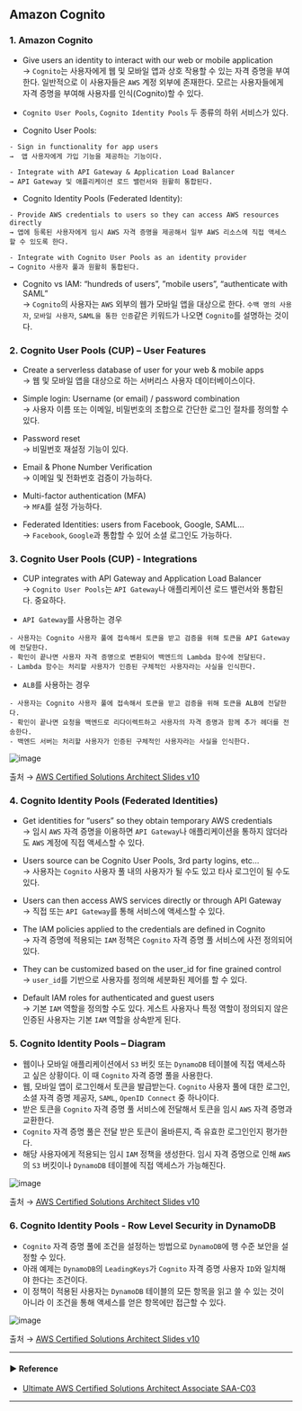 ## Amazon Cognito
### 1. Amazon Cognito
- Give users an identity to interact with our web or mobile application  
→ `Cognito`는 사용자에게 웹 및 모바일 앱과 상호 작용할 수 있는 자격 증명을 부여한다. 일반적으로 이 사용자들은 `AWS` 계정 외부에 존재한다. 모르는 사용자들에게 자격 증명을 부여해 사용자를 인식(Cognito)할 수 있다.

- `Cognito User Pools`, `Cognito Identity Pools` 두 종류의 하위 서비스가 있다.

- Cognito User Pools:
~~~
- Sign in functionality for app users
→  앱 사용자에게 가입 기능을 제공하는 기능이다.

- Integrate with API Gateway & Application Load Balancer
→ API Gateway 및 애플리케이션 로드 밸런서와 원활히 통합된다.
~~~

- Cognito Identity Pools (Federated Identity):
~~~
- Provide AWS credentials to users so they can access AWS resources directly
→ 앱에 등록된 사용자에게 임시 AWS 자격 증명을 제공해서 일부 AWS 리소스에 직접 액세스할 수 있도록 한다.

- Integrate with Cognito User Pools as an identity provider
→ Cognito 사용자 풀과 원활히 통합된다.
~~~

- Cognito vs IAM: “hundreds of users”, ”mobile users”, “authenticate with SAML”  
→ `Cognito`의 사용자는 `AWS` 외부의 웹가 모바일 앱을 대상으로 한다. `수백 명의 사용자`, `모바일 사용자`, `SAML을 통한 인증`같은 키워드가 나오면 `Cognito`를 설명하는 것이다.

### 2. Cognito User Pools (CUP) – User Features
- Create a serverless database of user for your web & mobile apps  
→ 웹 및 모바일 앱을 대상으로 하는 서버리스 사용자 데이터베이스이다.

- Simple login: Username (or email) / password combination  
→ 사용자 이름 또는 이메일, 비밀번호의 조합으로 간단한 로그인 절차를 정의할 수 있다.

- Password reset  
→ 비밀번호 재설정 기능이 있다.

- Email & Phone Number Verification  
→ 이메일 및 전화번호 검증이 가능하다.

- Multi-factor authentication (MFA)  
→ `MFA`를 설정 가능하다.

- Federated Identities: users from Facebook, Google, SAML…  
→ `Facebook`, `Google`과 통합할 수 있어 소셜 로그인도 가능하다.

### 3. Cognito User Pools (CUP) - Integrations
- CUP integrates with API Gateway and Application Load Balancer  
→ `Cognito User Pools`는 `API Gateway`나 애플리케이션 로드 밸런서와 통합된다. 중요하다.

- `API Gateway`를 사용하는 경우
~~~
- 사용자는 Cognito 사용자 풀에 접속해서 토큰을 받고 검증을 위해 토큰을 API Gateway에 전달한다.
- 확인이 끝나면 사용자 자격 증명으로 변환되어 백엔드의 Lambda 함수에 전달된다.
- Lambda 함수는 처리할 사용자가 인증된 구체적인 사용자라는 사실을 인식한다.
~~~

- `ALB`를 사용하는 경우
~~~
- 사용자는 Cognito 사용자 풀에 접속해서 토큰을 받고 검증을 위해 토큰을 ALB에 전달한다.
- 확인이 끝나면 요청을 백엔드로 리다이렉트하고 사용자의 자격 증명과 함께 추가 헤더를 전송한다.
- 백엔드 서버는 처리할 사용자가 인증된 구체적인 사용자라는 사실을 인식한다.
~~~

![image](https://user-images.githubusercontent.com/97398071/236675904-c0ea1f30-f056-4848-942d-4c2367b7902c.png)

출처 → [AWS Certified Solutions Architect Slides v10](https://courses.datacumulus.com/downloads/certified-solutions-architect-pn9/)

### 4. Cognito Identity Pools (Federated Identities)
- Get identities for “users” so they obtain temporary AWS credentials  
→ 임시 `AWS` 자격 증명을 이용하면 `API Gateway`나 애플리케이션을 통하지 않더라도 `AWS` 계정에 직접 액세스할 수 있다. 

- Users source can be Cognito User Pools, 3rd party logins, etc…  
→ 사용자는 `Cognito` 사용자 풀 내의 사용자가 될 수도 있고 타사 로그인이 될 수도 있다.

- Users can then access AWS services directly or through API Gateway  
→ 직접 또는 `API Gateway`를 통해 서비스에 액세스할 수 있다.

- The IAM policies applied to the credentials are defined in Cognito  
→ 자격 증명에 적용되는 `IAM` 정책은 `Cognito` 자격 증명 풀 서비스에 사전 정의되어 있다.

- They can be customized based on the user_id for fine grained control  
→ `user_id`를 기반으로 사용자를 정의해 세분화된 제어를 할 수 있다.

- Default IAM roles for authenticated and guest users  
→ 기본 `IAM` 역할을 정의할 수도 있다. 게스트 사용자나 특정 역할이 정의되지 않은 인증된 사용자는 기본 `IAM` 역할을 상속받게 된다.

### 5. Cognito Identity Pools – Diagram
- 웹이나 모바일 애플리케이션에서 `S3` 버킷 또는 `DynamoDB` 테이블에 직접 액세스하고 싶은 상황이다. 이 때 `Cognito` 자격 증명 풀을 사용한다.
- 웹, 모바일 앱이 로그인해서 토큰을 발급받는다. `Cognito` 사용자 풀에 대한 로그인, 소셜 자격 증명 제공자, `SAML`, `OpenID Connect` 중 하나이다.
- 받은 토큰을 `Cognito` 자격 증명 풀 서비스에 전달해서 토큰을 임시 `AWS` 자격 증명과 교환한다.
- `Cognito` 자격 증명 풀은 전달 받은 토큰이 올바른지, 즉 유효한 로그인인지 평가한다.
- 해당 사용자에게 적용되는 임시 `IAM` 정책을 생성한다. 임시 자격 증명으로 인해 `AWS`의 `S3` 버킷이나 `DynamoDB` 테이블에 직접 액세스가 가능해진다.

![image](https://user-images.githubusercontent.com/97398071/236675937-1f95f739-9852-45bc-8b72-4ebe9cb85584.png)

출처 → [AWS Certified Solutions Architect Slides v10](https://courses.datacumulus.com/downloads/certified-solutions-architect-pn9/)

### 6. Cognito Identity Pools - Row Level Security in DynamoDB
- `Cognito` 자격 증명 풀에 조건을 설정하는 방법으로 `DynamoDB`에 행 수준 보안을 설정할 수 있다.
- 아래 예제는 `DynamoDB`의 `LeadingKeys`가 `Cognito` 자격 증명 사용자 `ID`와 일치해야 한다는 조건이다.
- 이 정책이 적용된 사용자는 `DynamoDB` 테이블의 모든 항목을 읽고 쓸 수 있는 것이 아니라 이 조건을 통해 액세스를 얻은 항목에만 접근할 수 있다.

![image](https://user-images.githubusercontent.com/97398071/236675962-2337d695-6618-4534-afb2-4a3683b1dd40.png)

출처 → [AWS Certified Solutions Architect Slides v10](https://courses.datacumulus.com/downloads/certified-solutions-architect-pn9/)

---
#### ▶ Reference
- [Ultimate AWS Certified Solutions Architect Associate SAA-C03](https://www.udemy.com/course/aws-certified-solutions-architect-associate-saa-c03/)
---